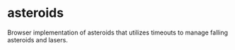 # asteroids

Browser implementation of asteroids that utilizes timeouts to manage falling asteroids and lasers.
